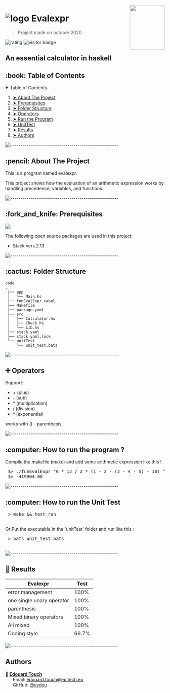 <img src="https://cdn.icon-icons.com/icons2/1153/PNG/512/1486564177-finance-finance-calculator_81497.png" width="110" 
     height="140" align="right" />
# ![logo](https://github.com/rikvdkleij/intellij-haskell/blob/master/logo/icon_intellij_haskell_32.png) Evalexpr
> Project made on october 2020

![rating](https://img.shields.io/badge/notation-★★★★★-brightgreen) ![visitor badge](https://visitor-badge.glitch.me/badge?page_id=eydou.EvalExpr&left_color=purple&right_color=white)

<h2> An essential calculator in haskell </h2>

<!-- TABLE OF CONTENTS -->
<h2 id="table-of-contents"> :book: Table of Contents</h2>

<details open="open">
  <summary>Table of Contents</summary>
  <ol>
    <li><a href="#about-the-project"> ➤ About The Project</a></li>
    <li><a href="#prerequisites"> ➤ Prerequisites</a></li>
    <li><a href="#folder-structure"> ➤ Folder Structure</a></li>
    <li><a href="#operators"> ➤ Operators</a></li>
    <li><a href="#Run"> ➤ Run the Program</a></li>
    <li><a href="#UnitTest"> ➤ UnitTest</a></li>
    <li><a href="#Results"> ➤ Results</a></li>
    <li><a href="#Authors"> ➤ Authors</a></li>
  </ol>
</details>

![-----------------------------------------------------](https://raw.githubusercontent.com/andreasbm/readme/master/assets/lines/rainbow.png)

<h2 id="about-the-project"> :pencil: About The Project</h2>

<p align="justify"> 
This is a program named evalexpr.
     
This project shows how the evaluation of an arithmetic expression works by handling precedence, variables, and functions.
</p>

![-----------------------------------------------------](https://raw.githubusercontent.com/andreasbm/readme/master/assets/lines/rainbow.png)


<!-- PREREQUISITES -->
<h2 id="prerequisites"> :fork_and_knife: Prerequisites</h2>
<img src="https://img.shields.io/badge/Haskell-5D4F85?style=for-the-badge&logo=haskell&logoColor=white" />

The following open source packages are used in this project:
* Stack vers.2.13

![-----------------------------------------------------](https://raw.githubusercontent.com/andreasbm/readme/master/assets/lines/rainbow.png)

<h2 id="folder-structure"> :cactus: Folder Structure</h2>

    code
    .
     ├── app
     │   └── Main.hs
     ├── funEvalExpr.cabal
     ├── Makefile
     ├── package.yaml
     ├── src
     │   ├── Calculator.hs
     │   ├── Check.hs
     │   └── Lib.hs
     ├── stack.yaml
     ├── stack.yaml.lock
     └── unitTest
         └── unit_test.bats

![-----------------------------------------------------](https://raw.githubusercontent.com/andreasbm/readme/master/assets/lines/rainbow.png)

<h2 id="Operators"> ➕ Operators</h2>

Support:
* \+ (plus)
* \- (sub)
* \* (multiplication)
* / (division)
* ^ (exponential)

works with () - parenthesis

![-----------------------------------------------------](https://raw.githubusercontent.com/andreasbm/readme/master/assets/lines/rainbow.png)

<h2 id="Run"> :computer: How to run the program ?</h2>

<p align="justify"> 
Compile the makefile (make) and add some arithmetic expression like this !
</p>
<pre>
 $> ./funEvalExpr "6 * 12 / 2 * (1 - 2 - (2 - 4 - 5) - 10) ^ 2 * (2 - 7 - 4) ^ 3"
 $> -419904.00
</pre>

![-----------------------------------------------------](https://raw.githubusercontent.com/andreasbm/readme/master/assets/lines/rainbow.png)

<h2 id="UnitTest"> :computer: How to run the Unit Test</h2>

<p align="justify"> 
 <pre>
 > make && test_run
 </pre>
Or Put the executable in the `unitTest` folder and run like this :
</p>
 <pre>
 > bats unit_test.bats
 </pre>

![-----------------------------------------------------](https://raw.githubusercontent.com/andreasbm/readme/master/assets/lines/rainbow.png)

<h2 id="Results"> 🧮 Results</h2>

| Evalexpr | Test |
| --- | --- |
| error management | 100% |
| one single unary operator | 100% |
| parenthesis | 100% |
| Mixed binary operators | 100% |
| All mixed | 100% |
| Coding style | 66.7% |

![-----------------------------------------------------](https://raw.githubusercontent.com/andreasbm/readme/master/assets/lines/rainbow.png)

## Authors

 
 :boy: **[Edouard Touch](https://github.com/Eydou)** <br>
  &nbsp;&nbsp;&nbsp;&nbsp;&nbsp; Email: <a>edouard.touch@epitech.eu</a> <br>
  &nbsp;&nbsp;&nbsp;&nbsp;&nbsp; GitHub: <a href="https://github.com/eydou">@eydou</a> <br>
</p>
 
[6.1]: http://i.imgur.com/0o48UoR.png (Follow me !)

